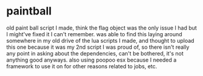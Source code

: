 # paintball
old paint ball script I made, think the flag object was the only issue I had but I might've fixed it I can't remember. was able to find this laying around somewhere in my old drive of the lua scripts I made, and thought to upload this one because it was my 2nd script I was proud of, so there isn't really any point in asking about the dependencies, can't be bothered, it's not anything good anyways. also using poopoo esx because I needed a framework to use it on for other reasons related to jobs, etc.
